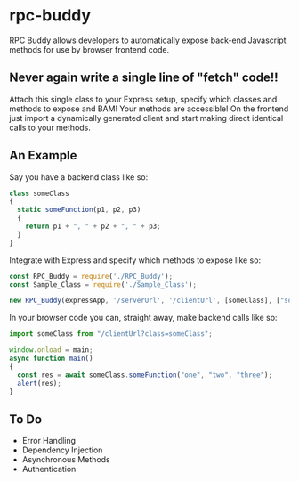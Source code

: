 # rpc-buddy
RPC Buddy allows developers to automatically expose back-end Javascript methods for use by browser frontend code.

## Never again write a single line of "fetch" code!!
Attach this single class to your Express setup, specify which classes and methods to expose and BAM!
Your methods are accessible! 
On the frontend just import a dynamically generated client and start making direct identical calls to your methods.

## An Example
Say you have a backend class like so:
```javascript
class someClass
{
  static someFunction(p1, p2, p3)
  {
    return p1 + ", " + p2 + ", " + p3;
  }
}
```

Integrate with Express and specify which methods to expose like so:
```javascript
const RPC_Buddy = require('./RPC_Buddy');
const Sample_Class = require('./Sample_Class');

new RPC_Buddy(expressApp, '/serverUrl', '/clientUrl', [someClass], ["someClass.someFunction"]);
```

In your browser code you can, straight away, make backend calls like so:
```javascript
import someClass from "/clientUrl?class=someClass";

window.onload = main;
async function main()
{
  const res = await someClass.someFunction("one", "two", "three");
  alert(res);
}
```

## To Do
- Error Handling
- Dependency Injection
- Asynchronous Methods
- Authentication
